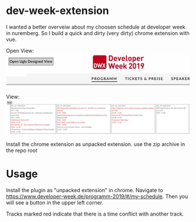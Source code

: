 # dev-week-extension

I wanted a better overveiw about my choosen schedule at developer week in nuremberg. So I build a quick and dirty (very dirty) chrome extension with vue.

Open View:
![alt text](img2.JPG)

View:
![alt text](img1.JPG)

Install the chrome extension as unpacked extension. use the zip archive in the repo root

# Usage

Install the plugin as "unpacked extension" in chrome. Navigate to https://www.developer-week.de/programm-2019/#/my-schedule. 
Then you will see a button in the upper left corner.

Tracks marked red indicate that there is a time conflict with another track.
